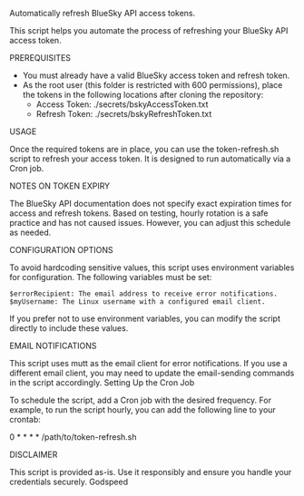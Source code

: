 Automatically refresh BlueSky API access tokens.

This script helps you automate the process of refreshing your BlueSky API access token.

PREREQUISITES

- You must already have a valid BlueSky access token and refresh token.
- As the root user (this folder is restricted with 600 permissions), place the tokens in the following locations after cloning the repository:
  - Access Token: ./secrets/bskyAccessToken.txt
  - Refresh Token: ./secrets/bskyRefreshToken.txt


USAGE

Once the required tokens are in place, you can use the token-refresh.sh script to refresh your access token. It is designed to run automatically via a Cron job.

NOTES ON TOKEN EXPIRY

The BlueSky API documentation does not specify exact expiration times for access and refresh tokens. Based on testing, hourly rotation is a safe practice and has not caused issues. However, you can adjust this schedule as needed.

CONFIGURATION OPTIONS

To avoid hardcoding sensitive values, this script uses environment variables for configuration. The following variables must be set:

    $errorRecipient: The email address to receive error notifications.
    $myUsername: The Linux username with a configured email client.

If you prefer not to use environment variables, you can modify the script directly to include these values.

EMAIL NOTIFICATIONS

This script uses mutt as the email client for error notifications. If you use a different email client, you may need to update the email-sending commands in the script accordingly.
Setting Up the Cron Job

To schedule the script, add a Cron job with the desired frequency. For example, to run the script hourly, you can add the following line to your crontab:

0 * * * * /path/to/token-refresh.sh  

DISCLAIMER

This script is provided as-is. Use it responsibly and ensure you handle your credentials securely. Godspeed
